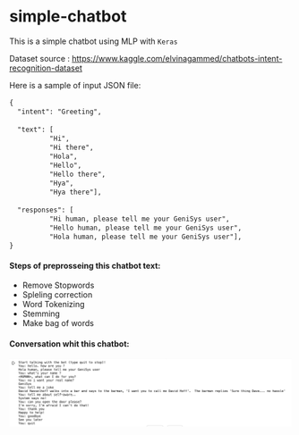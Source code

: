 # simple-chatbot

This is a simple chatbot using MLP with `Keras`

Dataset source : https://www.kaggle.com/elvinagammed/chatbots-intent-recognition-dataset

Here is a sample of input JSON file:

```
{
  "intent": "Greeting",
  
  "text": [
          "Hi",
          "Hi there",
          "Hola",
          "Hello",
          "Hello there",
          "Hya",
          "Hya there"],
          
  "responses": [
          "Hi human, please tell me your GeniSys user",
          "Hello human, please tell me your GeniSys user",
          "Hola human, please tell me your GeniSys user"],
}
```
#### Steps of preprosseing this chatbot text:
- Remove Stopwords
- Spleling correction
- Word Tokenizing
- Stemming
- Make bag of words

#### Conversation whit this chatbot:
![](conversation.png)
